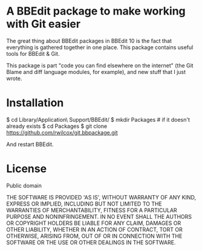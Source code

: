 A BBEdit package to make working with Git easier
===================================================

The great thing about BBEdit packages in BBEdit 10 is the fact that everything is gathered together in one place. This package contains useful tools for BBEdit & Git.

This package is part "code you can find elsewhere on the internet" (the Git Blame and diff language modules, for example), and new stuff that I just wrote.

Installation
============

  $ cd Library/Application\ Support/BBEdit/
  $ mkdir Packages # if it doesn't already exists
  $ cd Packages
  $ git clone https://github.com/rwilcox/git.bbpackage.git

And restart BBEdit.

License
================

Public domain

THE SOFTWARE IS PROVIDED 'AS IS', WITHOUT WARRANTY OF ANY KIND, EXPRESS OR IMPLIED, INCLUDING BUT NOT LIMITED TO THE WARRANTIES OF MERCHANTABILITY, FITNESS FOR A PARTICULAR PURPOSE AND NONINFRINGEMENT. IN NO EVENT SHALL THE AUTHORS OR COPYRIGHT HOLDERS BE LIABLE FOR ANY CLAIM, DAMAGES OR OTHER LIABILITY, WHETHER IN AN ACTION OF CONTRACT, TORT OR OTHERWISE, ARISING FROM, OUT OF OR IN CONNECTION WITH THE SOFTWARE OR THE USE OR OTHER DEALINGS IN THE SOFTWARE.
